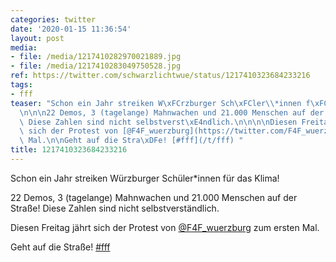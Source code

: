 ```yaml
---
categories: twitter
date: '2020-01-15 11:36:54'
layout: post
media:
- file: /media/1217410282970021889.jpg
- file: /media/1217410283049750528.jpg
ref: https://twitter.com/schwarzlichtwue/status/1217410323684233216
tags:
- fff
teaser: "Schon ein Jahr streiken W\xFCrzburger Sch\xFCler\\*innen f\xFCr das Klima!\n\
  \n\n\n22 Demos, 3 (tagelange) Mahnwachen und 21.000 Menschen auf der Stra\xDFe!\
  \ Diese Zahlen sind nicht selbstverst\xE4ndlich.\n\n\n\nDiesen Freitag j\xE4hrt\
  \ sich der Protest von [@F4F_wuerzburg](https://twitter.com/F4F_wuerzburg) zum ersten\
  \ Mal.\n\nGeht auf die Stra\xDFe! [#fff](/t/fff) "
title: 1217410323684233216
---
```

Schon ein Jahr streiken Würzburger Schüler\*innen für das Klima!



22 Demos, 3 (tagelange) Mahnwachen und 21.000 Menschen auf der Straße! Diese Zahlen sind nicht selbstverständlich.



Diesen Freitag jährt sich der Protest von [@F4F_wuerzburg](https://twitter.com/F4F_wuerzburg) zum ersten Mal.

Geht auf die Straße! [#fff](/t/fff) 